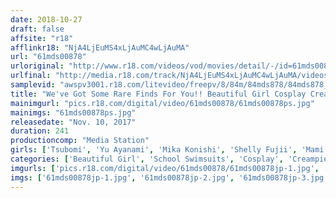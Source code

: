 ```yaml
---
date: 2018-10-27
draft: false
affsite: "r18"
afflinkr18: "NjA4LjEuMS4xLjAuMC4wLjAuMA"
url: "61mds00878"
urloriginal: "http://www.r18.com/videos/vod/movies/detail/-/id=61mds00878"
urlfinal: "http://media.r18.com/track/NjA4LjEuMS4xLjAuMC4wLjAuMA/videos/vod/movies/detail/-/id=61mds00878"
samplevid: "awspv3001.r18.com/litevideo/freepv/8/84m/84mds878/84mds878_dmb_w.mp4"
title: "We've Got Some Rare Finds For You!! Beautiful Girl Cosplay Creampie Best Selections 30 Girls/4 Hours"
mainimgurl: "pics.r18.com/digital/video/61mds00878/61mds00878ps.jpg"
mainimgs: "61mds00878ps.jpg"
releasedate: "Nov. 10, 2017"
duration: 241
productioncomp: "Media Station"
girls: ['Tsubomi', 'Yu Ayanami', 'Mika Konishi', 'Shelly Fujii', 'Mami Asakura', 'Kokomi Naruse (Kokomi)', 'Yuna Shina', 'Tomoka Minami', 'Naomi', 'Miho Imamura']
categories: ['Beautiful Girl', 'School Swimsuits', 'Cosplay', 'Creampie', 'Threesome / Foursome', 'Compilation', 'Over 4 Hours', 'Hi-Def']
imgurls: ['pics.r18.com/digital/video/61mds00878/61mds00878jp-1.jpg', 'pics.r18.com/digital/video/61mds00878/61mds00878jp-2.jpg', 'pics.r18.com/digital/video/61mds00878/61mds00878jp-3.jpg', 'pics.r18.com/digital/video/61mds00878/61mds00878jp-4.jpg', 'pics.r18.com/digital/video/61mds00878/61mds00878jp-5.jpg', 'pics.r18.com/digital/video/61mds00878/61mds00878jp-6.jpg', 'pics.r18.com/digital/video/61mds00878/61mds00878jp-7.jpg', 'pics.r18.com/digital/video/61mds00878/61mds00878jp-8.jpg', 'pics.r18.com/digital/video/61mds00878/61mds00878jp-9.jpg', 'pics.r18.com/digital/video/61mds00878/61mds00878jp-10.jpg', 'pics.r18.com/digital/video/61mds00878/61mds00878jp-11.jpg', 'pics.r18.com/digital/video/61mds00878/61mds00878jp-12.jpg', 'pics.r18.com/digital/video/61mds00878/61mds00878jp-13.jpg', 'pics.r18.com/digital/video/61mds00878/61mds00878jp-14.jpg', 'pics.r18.com/digital/video/61mds00878/61mds00878jp-15.jpg', 'pics.r18.com/digital/video/61mds00878/61mds00878jp-16.jpg', 'pics.r18.com/digital/video/61mds00878/61mds00878jp-17.jpg', 'pics.r18.com/digital/video/61mds00878/61mds00878jp-18.jpg', 'pics.r18.com/digital/video/61mds00878/61mds00878jp-19.jpg', 'pics.r18.com/digital/video/61mds00878/61mds00878jp-20.jpg']
imgs: ['61mds00878jp-1.jpg', '61mds00878jp-2.jpg', '61mds00878jp-3.jpg', '61mds00878jp-4.jpg', '61mds00878jp-5.jpg', '61mds00878jp-6.jpg', '61mds00878jp-7.jpg', '61mds00878jp-8.jpg', '61mds00878jp-9.jpg', '61mds00878jp-10.jpg', '61mds00878jp-11.jpg', '61mds00878jp-12.jpg', '61mds00878jp-13.jpg', '61mds00878jp-14.jpg', '61mds00878jp-15.jpg', '61mds00878jp-16.jpg', '61mds00878jp-17.jpg', '61mds00878jp-18.jpg', '61mds00878jp-19.jpg', '61mds00878jp-20.jpg']
---
```

